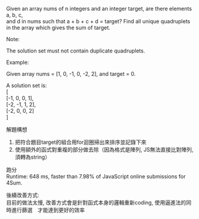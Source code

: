 Given an array nums of n integers and an integer target, are there elements a, b, c, <br> 
and d in nums such that a + b + c + d = target? Find all unique quadruplets in the array which gives the sum of target.<br> 

Note:<br> 

The solution set must not contain duplicate quadruplets.<br> 

Example:<br> 

Given array nums = [1, 0, -1, 0, -2, 2], and target = 0.<br> 

A solution set is:<br> 
[<br> 
  [-1,  0, 0, 1],<br> 
  [-2, -1, 1, 2],<br> 
  [-2,  0, 0, 2]<br> 
]<br> 




解題構想<br>

1. 把符合題目target的組合用for迴圈掃出來排序並記錄下來<br> 
2. 使用額外的函式對重複的部分做去除（因為格式是陣列, JS無法直接比對陣列, 須轉為string）<br>

跑分<br>
Runtime: 648 ms, faster than 7.98% of JavaScript online submissions for 4Sum. <br>

後續改善方式: <br>
目前的做法太慢, 改善方式會是針對函式本身的邏輯重新coding, 使用逼進法的同時進行篩選　才能達到更好的效率 <br>
